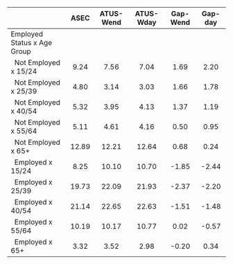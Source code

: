 
|                      |         ASEC |    ATUS-Wend |    ATUS-Wday |     Gap-Wend |      Gap-day |
| -------------------- | :----------: | :----------: | :----------: | :----------: | :----------: |
| Employed Status x Age Group |              |              |              |              |              |
| &nbsp;&nbsp;Not Employed x 15/24 |         9.24 |         7.56 |         7.04 |         1.69 |         2.20 |
| &nbsp;&nbsp;Not Employed x 25/39 |         4.80 |         3.14 |         3.03 |         1.66 |         1.78 |
| &nbsp;&nbsp;Not Employed x 40/54 |         5.32 |         3.95 |         4.13 |         1.37 |         1.19 |
| &nbsp;&nbsp;Not Employed x 55/64 |         5.11 |         4.61 |         4.16 |         0.50 |         0.95 |
| &nbsp;&nbsp;Not Employed x 65+ |        12.89 |        12.21 |        12.64 |         0.68 |         0.24 |
| &nbsp;&nbsp;Employed x 15/24 |         8.25 |        10.10 |        10.70 |        -1.85 |        -2.44 |
| &nbsp;&nbsp;Employed x 25/39 |        19.73 |        22.09 |        21.93 |        -2.37 |        -2.20 |
| &nbsp;&nbsp;Employed x 40/54 |        21.14 |        22.65 |        22.63 |        -1.51 |        -1.48 |
| &nbsp;&nbsp;Employed x 55/64 |        10.19 |        10.17 |        10.77 |         0.02 |        -0.57 |
| &nbsp;&nbsp;Employed x 65+ |         3.32 |         3.52 |         2.98 |        -0.20 |         0.34 |

